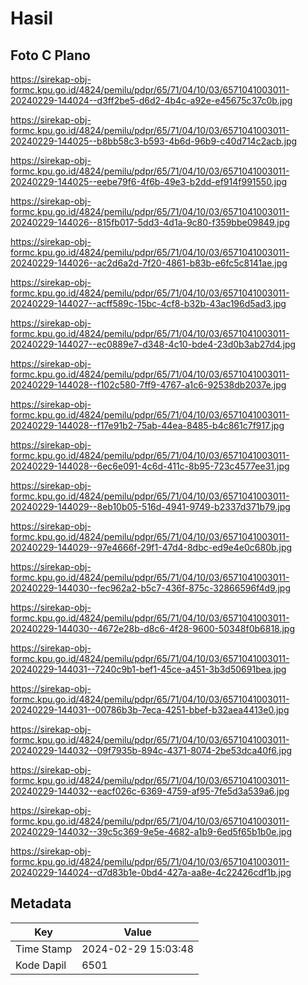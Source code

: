 # Hasil

## Foto C Plano

https://sirekap-obj-formc.kpu.go.id/4824/pemilu/pdpr/65/71/04/10/03/6571041003011-20240229-144024--d3ff2be5-d6d2-4b4c-a92e-e45675c37c0b.jpg

https://sirekap-obj-formc.kpu.go.id/4824/pemilu/pdpr/65/71/04/10/03/6571041003011-20240229-144025--b8bb58c3-b593-4b6d-96b9-c40d714c2acb.jpg

https://sirekap-obj-formc.kpu.go.id/4824/pemilu/pdpr/65/71/04/10/03/6571041003011-20240229-144025--eebe79f6-4f6b-49e3-b2dd-ef914f991550.jpg

https://sirekap-obj-formc.kpu.go.id/4824/pemilu/pdpr/65/71/04/10/03/6571041003011-20240229-144026--815fb017-5dd3-4d1a-9c80-f359bbe09849.jpg

https://sirekap-obj-formc.kpu.go.id/4824/pemilu/pdpr/65/71/04/10/03/6571041003011-20240229-144026--ac2d6a2d-7f20-4861-b83b-e6fc5c8141ae.jpg

https://sirekap-obj-formc.kpu.go.id/4824/pemilu/pdpr/65/71/04/10/03/6571041003011-20240229-144027--acff589c-15bc-4cf8-b32b-43ac196d5ad3.jpg

https://sirekap-obj-formc.kpu.go.id/4824/pemilu/pdpr/65/71/04/10/03/6571041003011-20240229-144027--ec0889e7-d348-4c10-bde4-23d0b3ab27d4.jpg

https://sirekap-obj-formc.kpu.go.id/4824/pemilu/pdpr/65/71/04/10/03/6571041003011-20240229-144028--f102c580-7ff9-4767-a1c6-92538db2037e.jpg

https://sirekap-obj-formc.kpu.go.id/4824/pemilu/pdpr/65/71/04/10/03/6571041003011-20240229-144028--f17e91b2-75ab-44ea-8485-b4c861c7f917.jpg

https://sirekap-obj-formc.kpu.go.id/4824/pemilu/pdpr/65/71/04/10/03/6571041003011-20240229-144028--6ec6e091-4c6d-411c-8b95-723c4577ee31.jpg

https://sirekap-obj-formc.kpu.go.id/4824/pemilu/pdpr/65/71/04/10/03/6571041003011-20240229-144029--8eb10b05-516d-4941-9749-b2337d371b79.jpg

https://sirekap-obj-formc.kpu.go.id/4824/pemilu/pdpr/65/71/04/10/03/6571041003011-20240229-144029--97e4666f-29f1-47d4-8dbc-ed9e4e0c680b.jpg

https://sirekap-obj-formc.kpu.go.id/4824/pemilu/pdpr/65/71/04/10/03/6571041003011-20240229-144030--fec962a2-b5c7-436f-875c-32866596f4d9.jpg

https://sirekap-obj-formc.kpu.go.id/4824/pemilu/pdpr/65/71/04/10/03/6571041003011-20240229-144030--4672e28b-d8c6-4f28-9600-50348f0b6818.jpg

https://sirekap-obj-formc.kpu.go.id/4824/pemilu/pdpr/65/71/04/10/03/6571041003011-20240229-144031--7240c9b1-bef1-45ce-a451-3b3d50691bea.jpg

https://sirekap-obj-formc.kpu.go.id/4824/pemilu/pdpr/65/71/04/10/03/6571041003011-20240229-144031--00786b3b-7eca-4251-bbef-b32aea4413e0.jpg

https://sirekap-obj-formc.kpu.go.id/4824/pemilu/pdpr/65/71/04/10/03/6571041003011-20240229-144032--09f7935b-894c-4371-8074-2be53dca40f6.jpg

https://sirekap-obj-formc.kpu.go.id/4824/pemilu/pdpr/65/71/04/10/03/6571041003011-20240229-144032--eacf026c-6369-4759-af95-7fe5d3a539a6.jpg

https://sirekap-obj-formc.kpu.go.id/4824/pemilu/pdpr/65/71/04/10/03/6571041003011-20240229-144032--39c5c369-9e5e-4682-a1b9-6ed5f65b1b0e.jpg

https://sirekap-obj-formc.kpu.go.id/4824/pemilu/pdpr/65/71/04/10/03/6571041003011-20240229-144024--d7d83b1e-0bd4-427a-aa8e-4c22426cdf1b.jpg


## Metadata

| Key        | Value               |
| ---------- | ------------------- |
| Time Stamp | 2024-02-29 15:03:48 |
| Kode Dapil | 6501                |



